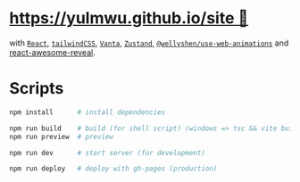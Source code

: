 # [https://yulmwu.github.io/site 🚀](https://yulmwu.github.io/site)

with [`React`](https://reactjs.org/), [`tailwindCSS`](https://tailwindcss.com/), [`Vanta`](https://vantajs.com/), [`Zustand`](https://zustand-demo.pmnd.rs/), [`@wellyshen/use-web-animations`](https://use-web-animations.netlify.app/) and [react-awesome-reveal](https://react-awesome-reveal.morello.dev/).

# Scripts

```sh
npm install      # install dependencies

npm run build    # build (for shell script) (windows => tsc && vite build)
npm run preview  # preview

npm run dev      # start server (for development)

npm run deploy   # deploy with gh-pages (production)
```
